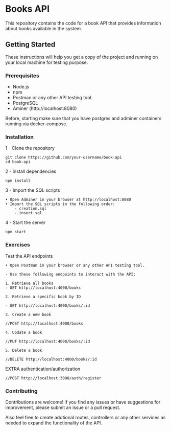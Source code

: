 # Books API

This repository contains the code for a book API that provides information about books available in the system.

## Getting Started

These instructions will help you get a copy of the project and running on your local machine for testing purpose.

### Prerequisites

- Node.js 
- npm 
- Postman or any other API testing tool.
- PostgreSQL
- Aminer (http://localhost:8080)

Before, starting make sure that you have postgres and adminer containers running via docker-compose.

### Installation

1 - Clone the repository
    
    git clone https://github.com/your-username/book-api
    cd book-api

2 - Install dependencies

    npm install

3 - Import the SQL scripts

    • Open Adminer in your browser at http://localhost:8080
    • Import the SQL scripts in the following order:
        - creation.sql
        - insert.sql

4 - Start the server

    npm start
### Exercises
Test the API endpoints

    • Open Postman in your browser or any other API testing tool.

    - Use these following endpoints to interact with the API:

    1. Retrieve all books
    - GET http://localhost:4000/books

    2. Retrieve a specific book by ID

    - GET http://localhost:4000/books/:id

    3. Create a new book

    //POST http://localhost:4000/books

    4. Update a book 

    //PUT http://localhost:4000/books/:id

    5. Delete a book 
    
    //DELETE http://localhost:4000/books/:id

EXTRA authentication/authorization

    //POST http://localhost:3000/auth/register
### Contributing

Contributions are welcome! If you find any issues or have suggestions for improvement, please submit an issue or a pull request.

Also feel free to create addtional routes, controllers or any other services as needed to expand the functionality of the API.



